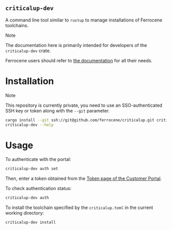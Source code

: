 <!--
SPDX-FileCopyrightText: The Ferrocene Developers
SPDX-License-Identifier: MIT OR Apache-2.0
-->

`criticalup-dev`
----------------

A command line tool similar to `rustup` to manage installations of Ferrocene toolchains.

> [!NOTE]  
> The documentation here is primarily intended for developers of the `criticalup-dev` crate.
>
> Ferrocene users should refer to [the documentation][ferrocene-public-docs] for all their needs.

Installation
============

> [!NOTE]
> This repository is currently private, you need to use an SSO-authenticated SSH key or token along with the `--git` parameter.

```bash
cargo install --git ssh://git@github.com/ferrocene/criticalup.git criticalup-dev
criticalup-dev --help
```

Usage
=====

To authenticate with the portal:

```bash
criticalup-dev auth set
```

Then, enter a token obtained from the [Token page of the Customer Portal][customer-portal-tokens].

To check authentication status:

```bash
criticalup-dev auth
```

To install the toolchain specified by the `criticalup.toml` in the current working directory:

```bash
criticalup-dev install
```

[ferrocene-public-docs]: https://public-docs.ferrocene.dev/main/index.html
[customer-portal]: https://customers-dev.ferrocene.dev/
[customer-portal-tokens]: https://customers-dev.ferrocene.dev/users/tokens
